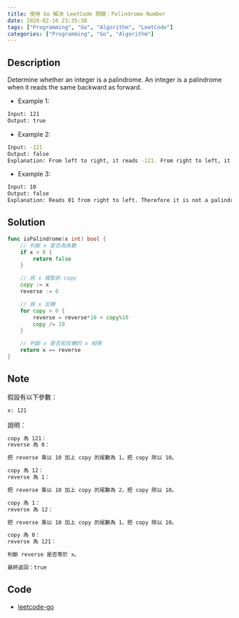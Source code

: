 ```yaml
---
title: 使用 Go 解決 LeetCode 問題：Palindrome Number
date: 2020-02-16 23:35:38
tags: ["Programming", "Go", "Algorithm", "LeetCode"]
categories: ["Programming", "Go", "Algorithm"]
---
```


## Description

Determine whether an integer is a palindrome. An integer is a palindrome when it reads the same backward as forward.

- Example 1:

```bash
Input: 121
Output: true
```

- Example 2:

```bash
Input: -121
Output: false
Explanation: From left to right, it reads -121. From right to left, it becomes 121-. Therefore it is not a palindrome.
```

- Example 3:

```bash
Input: 10
Output: false
Explanation: Reads 01 from right to left. Therefore it is not a palindrome.
```

## Solution

```go
func isPalindrome(x int) bool {
	// 判斷 x 是否為負數
	if x < 0 {
		return false
	}

	// 將 x 複製到 copy
	copy := x
	reverse := 0

	// 將 x 反轉
	for copy > 0 {
		reverse = reverse*10 + copy%10
		copy /= 10
	}

	// 判斷 x 是否和反轉的 x 相等
	return x == reverse
}
```

## Note

假設有以下參數：

```bash
x: 121
```

說明：

```bash
copy 為 121：
reverse 為 0：

把 reverse 乘以 10 加上 copy 的尾數為 1，把 copy 除以 10。

copy 為 12：
reverse 為 1：

把 reverse 乘以 10 加上 copy 的尾數為 2，把 copy 除以 10。

copy 為 1：
reverse 為 12：

把 reverse 乘以 10 加上 copy 的尾數為 1，把 copy 除以 10。

copy 為 0：
reverse 為 121：

判斷 reverse 是否等於 x。

最終返回：true
```

## Code

- [leetcode-go](https://github.com/memochou1993/leetcode-go)
